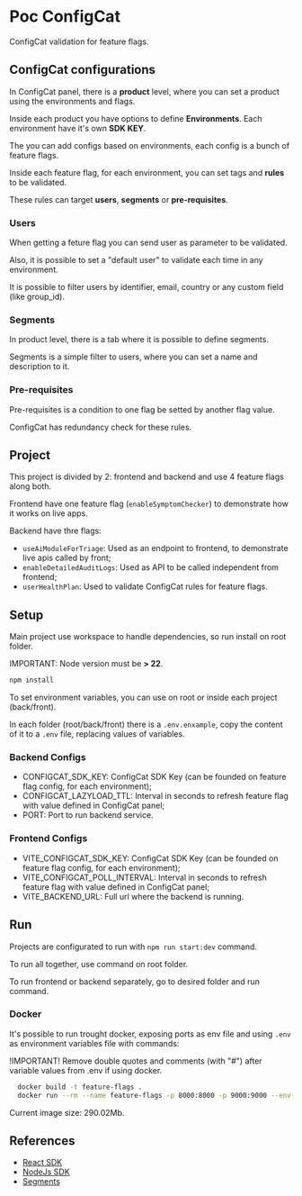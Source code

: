 # Poc ConfigCat

ConfigCat validation for feature flags.

## ConfigCat configurations

In ConfigCat panel, there is a **product** level, where you can set a product using the environments and flags.

Inside each product you have options to define **Environments**. Each environment have it's own **SDK KEY**.

The you can add configs based on environments, each config is a bunch of feature flags.

Inside each feature flag, for each environment, you can set tags and **rules** to be validated.

These rules can target **users**, **segments** or **pre-requisites**.

### Users

When getting a feture flag you can send user as parameter to be validated.

Also, it is possible to set a "default user" to validate each time in any environment.

It is possible to filter users by identifier, email, country or any custom field (like group_id).

### Segments

In product level, there is a tab where it is possible to define segments.

Segments is a simple filter to users, where you can set a name and description to it.

### Pre-requisites

Pre-requisites is a condition to one flag be setted by another flag value.

ConfigCat has redundancy check for these rules.

## Project

This project is divided by 2: frontend and backend and use 4 feature flags along both.

Frontend have one feature flag (`enableSymptomChecker`) to demonstrate how it works on live apps.

Backend have thre flags:

- `useAiModuleForTriage`: Used as an endpoint to frontend, to demonstrate live apis called by front;
- `enableDetailedAuditLogs`: Used as API to be called independent from frontend;
- `userHealthPlan`: Used to validate ConfigCat rules for feature flags.

## Setup

Main project use workspace to handle dependencies, so run install on root folder.

IMPORTANT: Node version must be **> 22**.

```bash
npm install
```

To set environment variables, you can use on root or inside each project (back/front).

In each folder (root/back/front) there is a `.env.enxample`, copy the content of it to a `.env` file, replacing values of variables.

### Backend Configs

- CONFIGCAT_SDK_KEY:      ConfigCat SDK Key (can be founded on feature flag config, for each environment);
- CONFIGCAT_LAZYLOAD_TTL: Interval in seconds to refresh feature flag with value defined in ConfigCat panel;
- PORT:                   Port to run backend service.

### Frontend Configs

- VITE_CONFIGCAT_SDK_KEY:       ConfigCat SDK Key (can be founded on feature flag config, for each environment);
- VITE_CONFIGCAT_POLL_INTERVAL: Interval in seconds to refresh feature flag with value defined in ConfigCat panel;
- VITE_BACKEND_URL:             Full url where the backend is running.

## Run

Projects are configurated to run with `npm run start:dev` command.

To run all together, use command on root folder.

To run frontend or backend separately, go to desired folder and run command.

### Docker

It's possible to run trought docker, exposing ports as env file and using `.env` as environment variables file with commands:

!IMPORTANT! Remove double quotes and comments (with "#") after variable values from .env if using docker.

```bash
  docker build -t feature-flags .
  docker run --rm --name feature-flags -p 8000:8000 -p 9000:9000 --env-file .env feature-flags
```

Current image size: 290.02Mb.

## References

- [React SDK][config-cat-react-sdk]
- [NodeJs SDK][config-cat-nodejs-sdk]
- [Segments][config-cat-segments]

<!-- References -->

[config-cat-react-sdk]: https://configcat.com/docs/sdk-reference/react/
[config-cat-nodejs-sdk]: https://configcat.com/docs/sdk-reference/node/
[config-cat-segments]: https://configcat.com/docs/targeting/targeting-rule/segment-condition/
